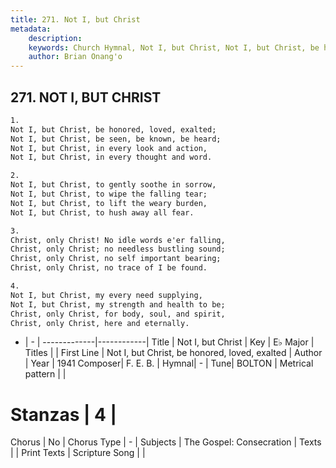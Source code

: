 ```yaml
---
title: 271. Not I, but Christ
metadata:
    description: 
    keywords: Church Hymnal, Not I, but Christ, Not I, but Christ, be honored, loved, exalted, 
    author: Brian Onang'o
---
```



## 271. NOT I, BUT CHRIST

```txt
1.
Not I, but Christ, be honored, loved, exalted;
Not I, but Christ, be seen, be known, be heard;
Not I, but Christ, in every look and action,
Not I, but Christ, in every thought and word.

2.
Not I, but Christ, to gently soothe in sorrow,
Not I, but Christ, to wipe the falling tear;
Not I, but Christ, to lift the weary burden,
Not I, but Christ, to hush away all fear.

3.
Christ, only Christ! No idle words e'er falling,
Christ, only Christ; no needless bustling sound;
Christ, only Christ, no self important bearing;
Christ, only Christ, no trace of I be found.

4.
Not I, but Christ, my every need supplying,
Not I, but Christ, my strength and health to be;
Christ, only Christ, for body, soul, and spirit,
Christ, only Christ, here and eternally.

```

- |   -  |
-------------|------------|
Title | Not I, but Christ |
Key | E♭ Major |
Titles |  |
First Line | Not I, but Christ, be honored, loved, exalted |
Author | 
Year | 1941
Composer| F. E. B. |
Hymnal|  - |
Tune| BOLTON |
Metrical pattern | |
# Stanzas | 4 |
Chorus | No |
Chorus Type | - |
Subjects | The Gospel: Consecration |
Texts |  |
Print Texts | 
Scripture Song |  |
  
